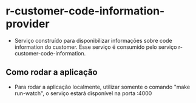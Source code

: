 # r-customer-code-information-provider #

- Serviço construído para disponibilizar informações sobre code information do customer. Esse
serviço é consumido pelo serviço r-customer-code-information.

## Como rodar a aplicação ##

- Para rodar a aplicação localmente, utilizar somente o comando "make run-watch", 
o serviço estará disponível na porta :4000
